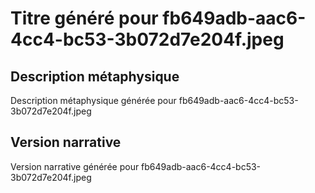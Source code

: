 # Titre généré pour fb649adb-aac6-4cc4-bc53-3b072d7e204f.jpeg

## Description métaphysique
Description métaphysique générée pour fb649adb-aac6-4cc4-bc53-3b072d7e204f.jpeg

## Version narrative
Version narrative générée pour fb649adb-aac6-4cc4-bc53-3b072d7e204f.jpeg

